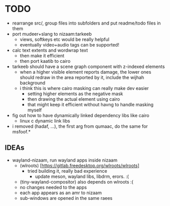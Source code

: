 # TODO

* rearrange src/, group files into subfolders and put readme/todo files in them
* port mudeer+slang to nizaam:tarkeeb
	* views, softkeys etc would be really helpful
	* eventually video+audio tags can be supported!
* calc text extents and wordwrap text
	* then make it efficient
	* then port kaatib to cairo
* tarkeeb should have a scene graph component with z-indexed elements
	* when a higher visible element reports damage, the lower ones should redraw
	  in the area reported by it, include the wijhah background
	* i think this is where cairo masking can really make dev easier
		* setting higher elements as the negative mask
		* then drawing the actual element using cairo
		* that might keep it efficient without havng to handle masking myself
* fig out how to have dynamically linked dependency libs like cairo
	* linux c dynamic link libs
* i removed (hadaf, ...), the first arg from qumaac, do the same for msfoof.*

## IDEAs
* wayland-nizaam, run wayland apps inside nizaam
	* (wlroots) [https://gitlab.freedesktop.org/wlroots/wlroots]
		* tried building it, really bad experience
			* update meson, wayland libs, libdrm, erors. :(
	* (tiny-wayland-compositor) also depends on wlroots :(
	* no changes needed to the apps
	* each app appears as an amr to nizaam
	* sub-windows are opened in the same raees

